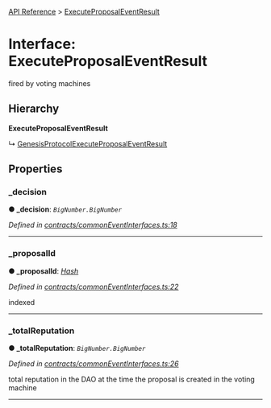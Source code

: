 [API Reference](../README.md) > [ExecuteProposalEventResult](../interfaces/ExecuteProposalEventResult.md)



# Interface: ExecuteProposalEventResult


fired by voting machines

## Hierarchy

**ExecuteProposalEventResult**

↳  [GenesisProtocolExecuteProposalEventResult](GenesisProtocolExecuteProposalEventResult.md)









## Properties
<a id="_decision"></a>

###  _decision

**●  _decision**:  *`BigNumber.BigNumber`* 

*Defined in [contracts/commonEventInterfaces.ts:18](https://github.com/daostack/arc.js/blob/caacbb2/lib/contracts/commonEventInterfaces.ts#L18)*





___

<a id="_proposalId"></a>

###  _proposalId

**●  _proposalId**:  *[Hash](../#Hash)* 

*Defined in [contracts/commonEventInterfaces.ts:22](https://github.com/daostack/arc.js/blob/caacbb2/lib/contracts/commonEventInterfaces.ts#L22)*



indexed




___

<a id="_totalReputation"></a>

###  _totalReputation

**●  _totalReputation**:  *`BigNumber.BigNumber`* 

*Defined in [contracts/commonEventInterfaces.ts:26](https://github.com/daostack/arc.js/blob/caacbb2/lib/contracts/commonEventInterfaces.ts#L26)*



total reputation in the DAO at the time the proposal is created in the voting machine




___


